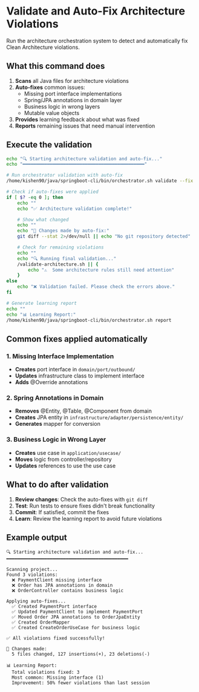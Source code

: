 # Validate and Auto-Fix Architecture Violations

Run the architecture orchestration system to detect and automatically fix Clean Architecture violations.

## What this command does

1. **Scans** all Java files for architecture violations
2. **Auto-fixes** common issues:
   - Missing port interface implementations
   - Spring/JPA annotations in domain layer
   - Business logic in wrong layers
   - Mutable value objects
3. **Provides** learning feedback about what was fixed
4. **Reports** remaining issues that need manual intervention

## Execute the validation

```bash
echo "🔍 Starting architecture validation and auto-fix..."
echo "━━━━━━━━━━━━━━━━━━━━━━━━━━━━━━━━━━━━━━━━━━━━━"

# Run orchestrator validation with auto-fix
/home/kishen90/java/springboot-cli/bin/orchestrator.sh validate --fix

# Check if auto-fixes were applied
if [ $? -eq 0 ]; then
    echo ""
    echo "✅ Architecture validation complete!"

    # Show what changed
    echo ""
    echo "📝 Changes made by auto-fix:"
    git diff --stat 2>/dev/null || echo "No git repository detected"

    # Check for remaining violations
    echo ""
    echo "🔍 Running final validation..."
    /validate-architecture.sh || {
        echo "⚠️  Some architecture rules still need attention"
    }
else
    echo "❌ Validation failed. Please check the errors above."
fi

# Generate learning report
echo ""
echo "📊 Learning Report:"
/home/kishen90/java/springboot-cli/bin/orchestrator.sh report
```

## Common fixes applied automatically

### 1. Missing Interface Implementation
- **Creates** port interface in `domain/port/outbound/`
- **Updates** infrastructure class to implement interface
- **Adds** @Override annotations

### 2. Spring Annotations in Domain
- **Removes** @Entity, @Table, @Component from domain
- **Creates** JPA entity in `infrastructure/adapter/persistence/entity/`
- **Generates** mapper for conversion

### 3. Business Logic in Wrong Layer
- **Creates** use case in `application/usecase/`
- **Moves** logic from controller/repository
- **Updates** references to use the use case

## What to do after validation

1. **Review changes**: Check the auto-fixes with `git diff`
2. **Test**: Run tests to ensure fixes didn't break functionality
3. **Commit**: If satisfied, commit the fixes
4. **Learn**: Review the learning report to avoid future violations

## Example output

```
🔍 Starting architecture validation and auto-fix...
━━━━━━━━━━━━━━━━━━━━━━━━━━━━━━━━━━━━━━━━━━━━━

Scanning project...
Found 3 violations:
  ❌ PaymentClient missing interface
  ❌ Order has JPA annotations in domain
  ❌ OrderController contains business logic

Applying auto-fixes...
  ✅ Created PaymentPort interface
  ✅ Updated PaymentClient to implement PaymentPort
  ✅ Moved Order JPA annotations to OrderJpaEntity
  ✅ Created OrderMapper
  ✅ Created CreateOrderUseCase for business logic

✅ All violations fixed successfully!

📝 Changes made:
  5 files changed, 127 insertions(+), 23 deletions(-)

📊 Learning Report:
  Total violations fixed: 3
  Most common: Missing interface (1)
  Improvement: 50% fewer violations than last session
```
